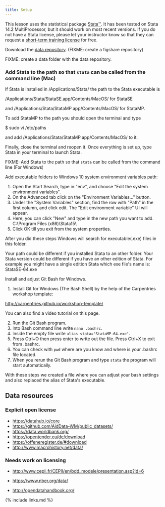 ```yaml
---
title: Setup
---
```

This lesson uses the statistical package [Stata](https://www.stata.com/products/)[™](license.html). It has been tested on Stata 14.2 MultiProcessor, but it should work on most recent versions. If you do not have a Stata license, please let your instructor know so that they can request a [short-term training license](https://www.stata.com/customer-service/course-short-term-license/) for free.

Download the [data repository](https://github.com/korenmiklos/dc-economics-data). (FIXME: create a figshare repository)

FIXME: create a data folder with the data repository.

### Add Stata to the path so that `stata` can be called from the command line (Mac)

If Stata is installed in /Applications/Stata/ the path to the Stata executable is 

/Applications/Stata/StataSE.app/Contents/MacOS/ for StataSE 

and
 /Applications/Stata/StataMP.app/Contents/MacOS/ for StataMP. 

 
To add StataMP to the path you should open the terminal and type
 
$ sudo vi /etc/paths 

and add /Applications/Stata/StataMP.app/Contents/MacOS/ to it. 

Finally, close the terminal and reopen it. Once everything is set up, type Stata in your terminal to launch Stata.


FIXME: Add Stata to the path so that `stata` can be called from the command line (For Windows)


Add executable folders to Windows 10 system environment variables path: 

1. Open the Start Search, type in "env", and choose "Edit the system environment variables".
2. On the Advanced tab click on the "Environment Variables..." button.
3. Under the "System Variables" section, find the row with "Path" in the first column, and click edit. 
The "Edit environment variable" UI will appear. 
4. Here, you can click "New" and type in the new path you want to add. 
C:\Program Files (x86)\Stata15\
5. Click OK till you exit from the system properties.

After you did these steps Windows will search for executable(.exe) files in this folder.

Your path could be different if you installed Stata to an other folder.
Your Stata version could be different if you have an other edition of Stata. 
For example you might have a single edition Stata which exe file's name is: StataSE-64.exe

Install and adjust Git Bash for Windows. 

1. Install Git for Windows (The Bash Shell) by the help of the Carpentries workshop template: 

http://carpentries.github.io/workshop-template/

You can also find a video tutorial on this page. 

2. Run the Git Bash program. 
3. Into Bash command line write `nano .bashrc`. 
4. Inside the empty file write `alias stata='StataMP-64.exe'`.
5. Press Ctrl+O then press enter to write out the file. Press Ctrl+X to exit from .bashrc. 
6. You can check with `pwd` where are you know and where is your .bashrc file located. 
7. When you rerun the Git Bash program and type `stata` the program will start automatically. 

With these steps we created a file where you can adjust your bash settings and also replaced the alias of Stata's executable. 

## Data resources
### Explicit open license
- https://datahub.io/core
- https://github.com/AidData-WM/public_datasets/
- https://data.worldbank.org/
- https://opentender.eu/de/download
- https://offeneregister.de/#download
- http://www.macrohistory.net/data/

### Needs work on licensing
- http://www.cepii.fr/CEPII/en/bdd_modele/presentation.asp?id=6
- https://www.nber.org/data/

- http://opendatahandbook.org/

{% include links.md %}
